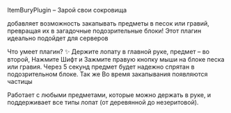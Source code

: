 ItemBuryPlugin – Зарой свои сокровища

добавляет возможность закапывать предметы в песок или гравий, превращая их в загадочные подозрительные блоки! Этот плагин идеально подойдет для серверов

Что умеет плагин? ✨
Держите лопату в главной руке, предмет – во второй, Нажмите Шифт и Зажмите правую кнопку мыши на блоке песка или гравия. Через 5 секунд предмет будет надежно спрятан в подозрительном блоке.
Так же Во время закапывания появляются частицы

 Работает с любыми предметами, которые можно держать в руке, и поддерживает все типы лопат (от деревянной до незеритовой).
